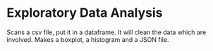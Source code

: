 # Exploratory Data Analysis
Scans a csv file, put it in a dataframe.
It will clean the data which are involved.
Makes a boxplot, a histogram and a JSON file.
